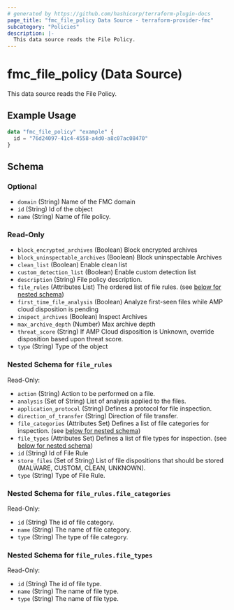 ```yaml
---
# generated by https://github.com/hashicorp/terraform-plugin-docs
page_title: "fmc_file_policy Data Source - terraform-provider-fmc"
subcategory: "Policies"
description: |-
  This data source reads the File Policy.
---
```


# fmc_file_policy (Data Source)

This data source reads the File Policy.

## Example Usage

```terraform
data "fmc_file_policy" "example" {
  id = "76d24097-41c4-4558-a4d0-a8c07ac08470"
}
```

<!-- schema generated by tfplugindocs -->
## Schema

### Optional

- `domain` (String) Name of the FMC domain
- `id` (String) Id of the object
- `name` (String) Name of file policy.

### Read-Only

- `block_encrypted_archives` (Boolean) Block encrypted archives
- `block_uninspectable_archives` (Boolean) Block uninspectable Archives
- `clean_list` (Boolean) Enable clean list
- `custom_detection_list` (Boolean) Enable custom detection list
- `description` (String) File policy description.
- `file_rules` (Attributes List) The ordered list of file rules. (see [below for nested schema](#nestedatt--file_rules))
- `first_time_file_analysis` (Boolean) Analyze first-seen files while AMP cloud disposition is pending
- `inspect_archives` (Boolean) Inspect Archives
- `max_archive_depth` (Number) Max archive depth
- `threat_score` (String) If AMP Cloud disposition is Unknown, override disposition based upon threat score.
- `type` (String) Type of the object

<a id="nestedatt--file_rules"></a>
### Nested Schema for `file_rules`

Read-Only:

- `action` (String) Action to be performed on a file.
- `analysis` (Set of String) List of analysis applied to the files.
- `application_protocol` (String) Defines a protocol for file inspection.
- `direction_of_transfer` (String) Direction of file transfer.
- `file_categories` (Attributes Set) Defines a list of file categories for inspection. (see [below for nested schema](#nestedatt--file_rules--file_categories))
- `file_types` (Attributes Set) Defines a list of file types for inspection. (see [below for nested schema](#nestedatt--file_rules--file_types))
- `id` (String) Id of File Rule
- `store_files` (Set of String) List of file dispositions that should be stored (MALWARE, CUSTOM, CLEAN, UNKNOWN).
- `type` (String) Type of File Rule.

<a id="nestedatt--file_rules--file_categories"></a>
### Nested Schema for `file_rules.file_categories`

Read-Only:

- `id` (String) The id of file category.
- `name` (String) The name of file category.
- `type` (String) The type of file category.


<a id="nestedatt--file_rules--file_types"></a>
### Nested Schema for `file_rules.file_types`

Read-Only:

- `id` (String) The id of file type.
- `name` (String) The name of file type.
- `type` (String) The name of file type.
